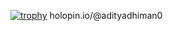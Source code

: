 [![trophy](https://github-profile-trophy.vercel.app/?username=adityadhiman0)](https://github.com/adityadhiman0/github-profile-trophy)
holopin.io/@adityadhiman0

